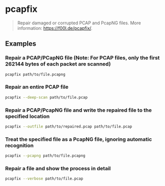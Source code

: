 # pcapfix

> Repair damaged or corrupted PCAP and PcapNG files. More information: <https://f00l.de/pcapfix/>.

## Examples

### Repair a PCAP/PCapNG file (Note: For PCAP files, only the first 262144 bytes of each packet are scanned)

```bash
pcapfix path/to/file.pcapng
```

### Repair an entire PCAP file

```bash
pcapfix --deep-scan path/to/file.pcap
```

### Repair a PCAP/PcapNG file and write the repaired file to the specified location

```bash
pcapfix --outfile path/to/repaired.pcap path/to/file.pcap
```

### Treat the specified file as a PcapNG file, ignoring automatic recognition

```bash
pcapfix --pcapng path/to/file.pcapng
```

### Repair a file and show the process in detail

```bash
pcapfix --verbose path/to/file.pcap
```
